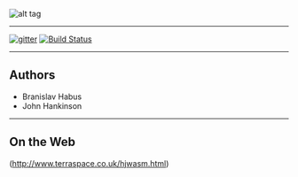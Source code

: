 ![alt tag](http://www.terraspace.co.uk/hjwasm.png)

---

[![gitter](https://img.shields.io/badge/gitter-join%20chat%20%E2%86%92-brightgreen.svg?style=flat-square)](https://gitter.im/john-terraspace/HJWASM)
[![Build Status](https://travis-ci.org/Terraspace/HJWasm.svg?branch=master)](https://travis-ci.org/Terraspace/HJWasm)

---

## Authors

* Branislav Habus
* John Hankinson

---

## On the Web

(http://www.terraspace.co.uk/hjwasm.html)

